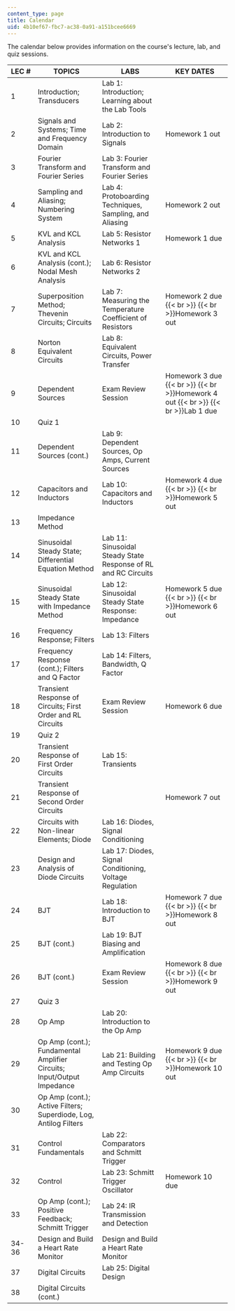 ```yaml
---
content_type: page
title: Calendar
uid: 4b10ef67-fbc7-ac38-0a91-a151bcee6669
---
```


The calendar below provides information on the course's lecture, lab, and quiz sessions.

| LEC # | TOPICS | LABS | KEY DATES |
| --- | --- | --- | --- |
| 1 | Introduction; Transducers | Lab 1: Introduction; Learning about the Lab Tools |  |
| 2 | Signals and Systems; Time and Frequency Domain | Lab 2: Introduction to Signals | Homework 1 out |
| 3 | Fourier Transform and Fourier Series | Lab 3: Fourier Transform and Fourier Series |  |
| 4 | Sampling and Aliasing; Numbering System | Lab 4: Protoboarding Techniques, Sampling, and Aliasing | Homework 2 out |
| 5 | KVL and KCL Analysis | Lab 5: Resistor Networks 1 | Homework 1 due |
| 6 | KVL and KCL Analysis (cont.); Nodal Mesh Analysis | Lab 6: Resistor Networks 2 |  |
| 7 | Superposition Method; Thevenin Circuits; Circuits | Lab 7: Measuring the Temperature Coefficient of Resistors | Homework 2 due  {{< br >}}  {{< br >}}Homework 3 out |
| 8 | Norton Equivalent Circuits | Lab 8: Equivalent Circuits, Power Transfer |  |
| 9 | Dependent Sources | Exam Review Session | Homework 3 due  {{< br >}}  {{< br >}}Homework 4 out  {{< br >}}  {{< br >}}Lab 1 due |
| 10 | Quiz 1 |  |  |
| 11 | Dependent Sources (cont.) | Lab 9: Dependent Sources, Op Amps, Current Sources |  |
| 12 | Capacitors and Inductors | Lab 10: Capacitors and Inductors | Homework 4 due  {{< br >}}  {{< br >}}Homework 5 out |
| 13 | Impedance Method |  |  |
| 14 | Sinusoidal Steady State; Differential Equation Method | Lab 11: Sinusoidal Steady State Response of RL and RC Circuits |  |
| 15 | Sinusoidal Steady State with Impedance Method | Lab 12: Sinusoidal Steady State Response: Impedance | Homework 5 due  {{< br >}}  {{< br >}}Homework 6 out |
| 16 | Frequency Response; Filters | Lab 13: Filters |  |
| 17 | Frequency Response (cont.); Filters and Q Factor | Lab 14: Filters, Bandwidth, Q Factor |  |
| 18 | Transient Response of Circuits; First Order and RL Circuits | Exam Review Session | Homework 6 due |
| 19 | Quiz 2 |  |  |
| 20 | Transient Response of First Order Circuits | Lab 15: Transients |  |
| 21 | Transient Response of Second Order Circuits |  | Homework 7 out |
| 22 | Circuits with Non-linear Elements; Diode | Lab 16: Diodes, Signal Conditioning |  |
| 23 | Design and Analysis of Diode Circuits | Lab 17: Diodes, Signal Conditioning, Voltage Regulation |  |
| 24 | BJT | Lab 18: Introduction to BJT | Homework 7 due  {{< br >}}  {{< br >}}Homework 8 out |
| 25 | BJT (cont.) | Lab 19: BJT Biasing and Amplification |  |
| 26 | BJT (cont.) | Exam Review Session | Homework 8 due  {{< br >}}  {{< br >}}Homework 9 out |
| 27 | Quiz 3 |  |  |
| 28 | Op Amp | Lab 20: Introduction to the Op Amp |  |
| 29 | Op Amp (cont.); Fundamental Amplifier Circuits; Input/Output Impedance | Lab 21: Building and Testing Op Amp Circuits | Homework 9 due  {{< br >}}  {{< br >}}Homework 10 out |
| 30 | Op Amp (cont.); Active Filters; Superdiode, Log, Antilog Filters |  |  |
| 31 | Control Fundamentals | Lab 22: Comparators and Schmitt Trigger |  |
| 32 | Control | Lab 23: Schmitt Trigger Oscillator | Homework 10 due |
| 33 | Op Amp (cont.); Positive Feedback; Schmitt Trigger | Lab 24: IR Transmission and Detection |  |
| 34-36 | Design and Build a Heart Rate Monitor | Design and Build a Heart Rate Monitor |  |
| 37 | Digital Circuits | Lab 25: Digital Design |  |
| 38 | Digital Circuits (cont.) |  |